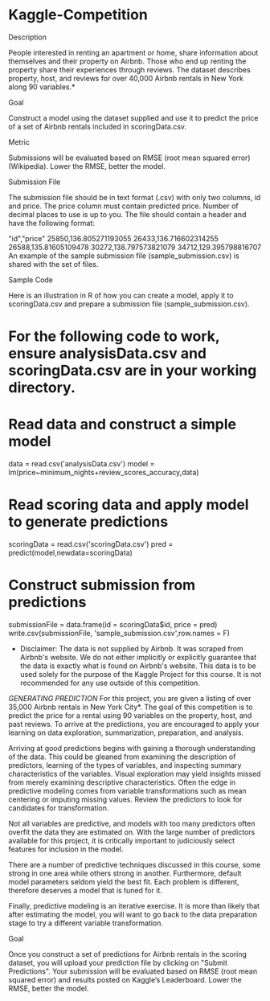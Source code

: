 # Kaggle-Competition

Description

People interested in renting an apartment or home, share information about themselves and their property on Airbnb. Those who end up renting the property share their experiences through reviews. The dataset describes property, host, and reviews for over 40,000 Airbnb rentals in New York along 90 variables.*

Goal

Construct a model using the dataset supplied and use it to predict the price of a set of Airbnb rentals included in scoringData.csv.

Metric

Submissions will be evaluated based on RMSE (root mean squared error) (Wikipedia). Lower the RMSE, better the model.

Submission File

The submission file should be in text format (.csv) with only two columns, id and price. The price column must contain predicted price. Number of decimal places to use is up to you. The file should contain a header and have the following format:

"id","price"
25850,136.805271193055
26433,136.716602314255
26588,135.81605109478
30272,138.797573821079
34712,129.395798816707
An example of the sample submission file (sample_submission.csv) is shared with the set of files.

Sample Code

Here is an illustration in R of how you can create a model, apply it to scoringData.csv and prepare a submission file (sample_submission.csv).

# For the following code to work, ensure analysisData.csv and scoringData.csv are in your working directory.

# Read data and construct a simple model
data = read.csv('analysisData.csv')
model = lm(price~minimum_nights+review_scores_accuracy,data)

# Read scoring data and apply model to generate predictions
scoringData = read.csv('scoringData.csv')
pred = predict(model,newdata=scoringData)

# Construct submission from predictions
submissionFile = data.frame(id = scoringData$id, price = pred)
write.csv(submissionFile, 'sample_submission.csv',row.names = F)
* Disclaimer: The data is not supplied by Airbnb. It was scraped from Airbnb's website. We do not either implicitly or explicitly guarantee that the data is exactly what is found on Airbnb's website. This data is to be used solely for the purpose of the Kaggle Project for this course. It is not recommended for any use outside of this competition.





*GENERATING PREDICTION*
For this project, you are given a listing of over 35,000 Airbnb rentals in New York City*. The goal of this competition is to predict the price for a rental using 90 variables on the property, host, and past reviews. To arrive at the predictions, you are encouraged to apply your learning on data exploration, summarization, preparation, and analysis.

Arriving at good predictions begins with gaining a thorough understanding of the data. This could be gleaned from examining the description of predictors, learning of the types of variables, and inspecting summary characteristics of the variables. Visual exploration may yield insights missed from merely examining descriptive characteristics. Often the edge in predictive modeling comes from variable transformations such as mean centering or imputing missing values. Review the predictors to look for candidates for transformation.

Not all variables are predictive, and models with too many predictors often overfit the data they are estimated on. With the large number of predictors available for this project, it is critically important to judiciously select features for inclusion in the model.

There are a number of predictive techniques discussed in this course, some strong in one area while others strong in another. Furthermore, default model parameters seldom yield the best fit. Each problem is different, therefore deserves a model that is tuned for it.

Finally, predictive modeling is an iterative exercise. It is more than likely that after estimating the model, you will want to go back to the data preparation stage to try a different variable transformation.

Goal

Once you construct a set of predictions for Airbnb rentals in the scoring dataset, you will upload your prediction file by clicking on "Submit Predictions". Your submission will be evaluated based on RMSE (root mean squared error) and results posted on Kaggle’s Leaderboard. Lower the RMSE, better the model.
